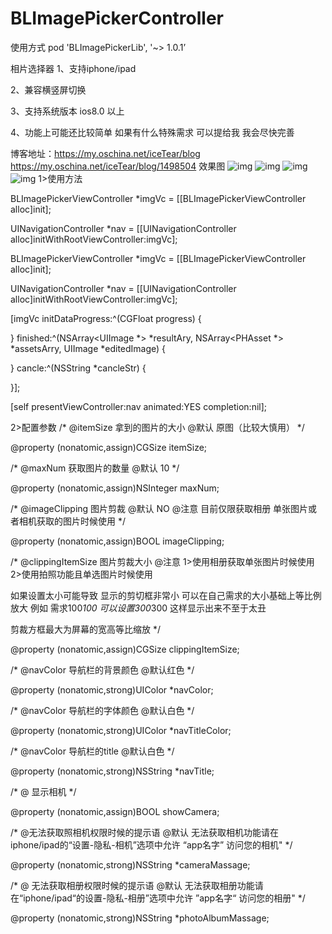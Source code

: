 # BLImagePickerController
使用方式
pod 'BLImagePickerLib', '~> 1.0.1’

相片选择器 
1、支持iphone/ipad 

2、兼容横竖屏切换

3、支持系统版本 ios8.0 以上

4、功能上可能还比较简单 如果有什么特殊需求 可以提给我 我会尽快完善

博客地址：https://my.oschina.net/iceTear/blog
        https://my.oschina.net/iceTear/blog/1498504
效果图
 ![img](../images/list.png)
 ![img](https://github.com/IceTears1/BLImagePickerController/blob/master/images/group.png)
 ![img](https://github.com/IceTears1/BLImagePickerController/blob/master/images/109F3CE5F9F780A8AB6A37BBE4E1805F.png)
 ![img](https://github.com/IceTears1/BLImagePickerController/blob/master/images/2B5A8B83A58398B892CFB4A2FC14C9A8.png)
1>使用方法

BLImagePickerViewController *imgVc = [[BLImagePickerViewController alloc]init];

UINavigationController *nav = [[UINavigationController alloc]initWithRootViewController:imgVc];

BLImagePickerViewController *imgVc = [[BLImagePickerViewController alloc]init];

UINavigationController *nav = [[UINavigationController alloc]initWithRootViewController:imgVc];

[imgVc initDataProgress:^(CGFloat progress) {


} finished:^(NSArray<UIImage *> *resultAry, NSArray<PHAsset *> *assetsArry, UIImage *editedImage) {

} cancle:^(NSString *cancleStr) {

}];

[self presentViewController:nav animated:YES completion:nil];

2>配置参数
/*
@itemSize  拿到的图片的大小
@默认 原图（比较大慎用）
*/

@property (nonatomic,assign)CGSize itemSize;

/*
@maxNum  获取图片的数量
@默认 10
*/


@property (nonatomic,assign)NSInteger maxNum;


/*
@imageClipping  图片剪裁
@默认 NO
@注意 目前仅限获取相册 单张图片或者相机获取的图片时候使用
*/


@property (nonatomic,assign)BOOL imageClipping;


/*
@clippingItemSize  图片剪裁大小
@注意
1>使用相册获取单张图片时候使用
2>使用拍照功能且单选图片时候使用

如果设置太小可能导致 显示的剪切框非常小 可以在自己需求的大小基础上等比例放大
例如 需求100*100   可以设置300*300  这样显示出来不至于太丑

剪裁方框最大为屏幕的宽高等比缩放
*/

@property (nonatomic,assign)CGSize clippingItemSize;

/*
@navColor  导航栏的背景颜色
@默认红色
*/

@property (nonatomic,strong)UIColor *navColor;

/*
@navColor  导航栏的字体颜色
@默认白色
*/


@property (nonatomic,strong)UIColor *navTitleColor;

/*
@navColor  导航栏的title
@默认白色
*/


@property (nonatomic,strong)NSString *navTitle;

/*
@ 显示相机
*/


@property (nonatomic,assign)BOOL showCamera;


/*
@无法获取照相机权限时候的提示语
@默认
无法获取相机功能请在iphone/ipad的“设置-隐私-相机”选项中允许 “app名字” 访问您的相机"
*/

@property (nonatomic,strong)NSString *cameraMassage;

/*
@ 无法获取相册权限时候的提示语
@默认
无法获取相册功能请在“iphone/ipad“的设置-隐私-相册”选项中允许 ”app名字“ 访问您的相册"
*/

@property (nonatomic,strong)NSString *photoAlbumMassage;
